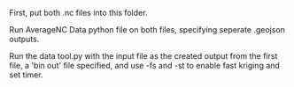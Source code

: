 First, put both .nc files into this folder.

Run AverageNC Data python file on both files, specifying seperate .geojson outputs.

Run the data tool.py with the input file as the created output from the first file, a 'bin out' file specified, and use -fs and -st to enable fast kriging and set timer. 
